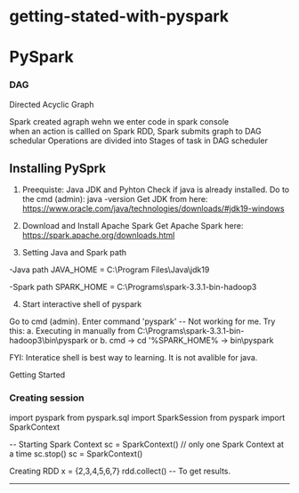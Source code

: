 # getting-stated-with-pyspark
# PySpark


### DAG
Directed Acyclic Graph

Spark created agraph wehn we enter code in spark console <br>
when an action is callled on Spark RDD, Spark submits graph to DAG schedular <btr>
Operations are divided into Stages of task in DAG scheduler <br> 


## Installing PySprk 

1. Preequiste: Java JDK and Pyhton
Check if java is already installed. Do to the cmd (admin): java -version
Get JDK from here: https://www.oracle.com/java/technologies/downloads/#jdk19-windows

2. Download and Install Apache Spark
Get Apache Spark here:  https://spark.apache.org/downloads.html

3. Setting Java and Spark path

-Java path
JAVA_HOME = C:\Program Files\Java\jdk19 

-Spark path 
SPARK_HOME  = C:\Programs\spark-3.3.1-bin-hadoop3

4. Start interactive shell of pyspark 

Go to cmd (admin). Enter command 'pyspark' -- Not working for me. 
Try this:
a. Executing in manually from  C:\Programs\spark-3.3.1-bin-hadoop3\bin\pyspark
or
b. cmd -> cd '%SPARK_HOME% -> bin\pyspark

FYI: Interatice shell is best way to learning. It is not avalible for java. 

Getting Started 

###  Creating session 

import pyspark
from pyspark.sql import SparkSession
from pyspark import SparkContext

-- Starting Spark Context 
sc = SparkContext()
// only one Spark Context at a time
sc.stop()
sc = SparkContext()

Creating RDD 
x = {2,3,4,5,6,7}
rdd.collect() -- To get results. 

--------------------------------------------------------------------------------------------------------------
